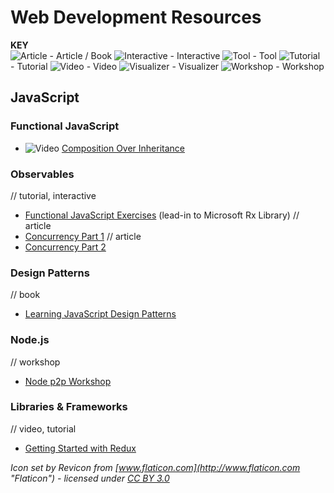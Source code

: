# Web Development Resources

**KEY**  
![Article](https://res.cloudinary.com/nathanj-me/image/upload/v1448478724/resource-icons/text.svg) - Article / Book
![Interactive](https://res.cloudinary.com/nathanj-me/image/upload/v1448478167/resource-icons/interactive.svg) - Interactive
![Tool](https://res.cloudinary.com/nathanj-me/image/upload/v1448478167/resource-icons/tool.svg) - Tool
![Tutorial](https://res.cloudinary.com/nathanj-me/image/upload/v1448478167/resource-icons/tutorial.svg) - Tutorial
![Video](https://res.cloudinary.com/nathanj-me/image/upload/v1448479040/resource-icons/video.svg) - Video
![Visualizer](https://res.cloudinary.com/nathanj-me/image/upload/v1448478167/resource-icons/visualizer.svg) - Visualizer
![Workshop](https://res.cloudinary.com/nathanj-me/image/upload/v1448478167/resource-icons/workshop.svg) - Workshop

## JavaScript

### Functional JavaScript

  - ![Video](https://res.cloudinary.com/nathanj-me/image/upload/v1448479040/resource-icons/video.svg) [Composition Over Inheritance](https://youtu.be/wfMtDGfHWpA)

### Observables
  
  // tutorial, interactive
  - [Functional JavaScript Exercises](http://reactivex.io/learnrx/) (lead-in to Microsoft Rx Library)
  // article
  - [Concurrency Part 1](http://blog.getify.com/concurrently-javascript-1/)
  // article
  - [Concurrency Part 2](http://blog.getify.com/concurrently-javascript-2/)

### Design Patterns

  // book
  - [Learning JavaScript Design Patterns](http://addyosmani.com/resources/essentialjsdesignpatterns/book/ "Learning JavaScript Design Patterns")

### Node.js

  // workshop
  - [Node p2p Workshop](http://mafintosh.github.io/p2p-workshop/build/01.html) 

### Libraries & Frameworks

  // video, tutorial
  - [Getting Started with Redux](https://egghead.io/series/getting-started-with-redux?utm_source=drip&utm_medium=email&utm_campaign=you-ready-to-redux&__s=kexcide3evojdsaqd7a5 "By Dan Abramov")

*Icon set by Revicon from [www.flaticon.com](http://www.flaticon.com "Flaticon") - licensed under [CC BY 3.0](http://creativecommons.org/licenses/by/3.0/ "Creative Commons BY 3.0")*